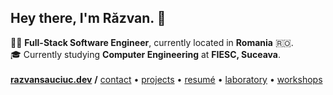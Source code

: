 ## Hey there, I'm Răzvan. 👋

<p align="left">
    👨‍💻 <b>Full-Stack Software Engineer</b>, currently located in <b>Romania</b> 🇷🇴. 
    <br />
    🎓 Currently studying <b>Computer Engineering</b> at <b>FIESC, Suceava</b>.
    <br />
    <br />
    <a href="https://razvansauciuc.dev"><b>razvansauciuc.dev</b></a> <b>/</b> <a href="mailto: contact@razvansauciuc.dev">contact</a> • <a href="https://razvansauciuc.dev/projects">projects</a> • <a href="https://www.razvansauciuc.dev/Curriculum%20Vitae%20-%20Razvan%20Sauciuc.pdf">resumé</a> • <a href="https://github.com/sauciucrazvan?tab=repositories&q=experiment">laboratory</a> • <a href="https://github.com/sauciucrazvan?tab=repositories&q=workshop">workshops</a>
</p>
